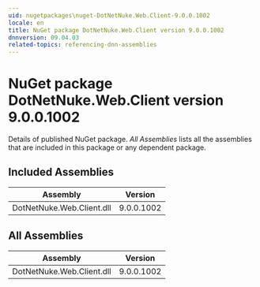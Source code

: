 ```yaml
---
uid: nugetpackages\nuget-DotNetNuke.Web.Client-9.0.0.1002
locale: en
title: NuGet package DotNetNuke.Web.Client version 9.0.0.1002
dnnversion: 09.04.03
related-topics: referencing-dnn-assemblies
---
```


# NuGet package DotNetNuke.Web.Client version 9.0.0.1002
Details of published NuGet package.
*All Assemblies* lists all the assemblies that are included in this package or any dependent package.

## Included Assemblies

|Assembly|Version|
|---|---|
|DotNetNuke.Web.Client.dll|9.0.0.1002|

## All Assemblies

|Assembly|Version|
|---|---|
|DotNetNuke.Web.Client.dll|9.0.0.1002|

